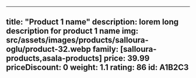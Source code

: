 ---
title: "Product 1 name"
description: lorem long description for product 1 name
img: src/assets/images/products/salloura-oglu/product-32.webp
family: [salloura-products,asala-products]
price: 39.99
priceDiscount: 0
weight: 1.1
rating: 86
id: A1B2C3
 ---
 
      
